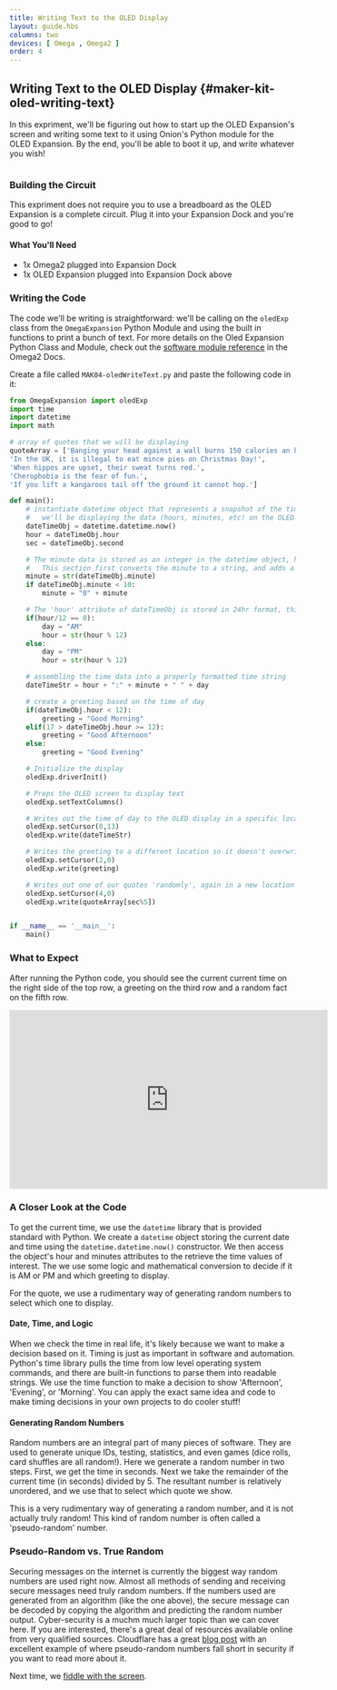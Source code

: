 ```yaml
---
title: Writing Text to the OLED Display
layout: guide.hbs
columns: two
devices: [ Omega , Omega2 ]
order: 4
---
```


<!-- // DONE: be consistent, always capitalize OLED, OLED Expansion, Python -->

## Writing Text to the OLED Display {#maker-kit-oled-writing-text}

In this expriment, we'll be figuring out how to start up the OLED Expansion's screen and writing some text to it using Onion's Python module for the OLED Expansion. By the end, you'll be able to boot it up, and write whatever you wish!

```{r child='../shared/oled-info.md'}
```


### Building the Circuit

This expriment does not require you to use a breadboard as the OLED Expansion is a complete circuit. Plug it into your Expansion Dock and you're good to go!

#### What You'll Need

* 1x Omega2 plugged into Expansion Dock
* 1x OLED Expansion plugged into Expansion Dock above

### Writing the Code

<!-- // DONE: avoid saying things like 'fairly simple', will make beginners feel bad when they struggle -->

The code we'll be writing is straightforward: we'll be calling on the `oledExp` class from the `OmegaExpansion` Python Module and using the built in functions to print a bunch of text. For more details on the Oled Expansion Python Class and Module, check out the [software  module reference](https://docs.onion.io/omega2-docs/oled-expansion-python-module.html) in the Omega2 Docs.

Create a file called `MAK04-oledWriteText.py` and paste the following code in it:

``` python
from OmegaExpansion import oledExp
import time
import datetime
import math

# array of quotes that we will be displaying
quoteArray = ['Banging your head against a wall burns 150 calories an hour.',
'In the UK, it is illegal to eat mince pies on Christmas Day!',
'When hippos are upset, their sweat turns red.',
'Cherophobia is the fear of fun.',
'If you lift a kangaroos tail off the ground it cannot hop.']

def main():
    # instantiate datetime object that represents a snapshot of the time when this line is run
    # 	we'll be displaying the data (hours, minutes, etc) on the OLED
    dateTimeObj = datetime.datetime.now()
    hour = dateTimeObj.hour
    sec = dateTimeObj.second

    # The minute data is stored as an integer in the datetime object, however it needs to have a leading zero for numbers less than 10
    # 	This section first converts the minute to a string, and adds a leading zero if the number is less than 10
    minute = str(dateTimeObj.minute)
    if dateTimeObj.minute < 10:
        minute = "0" + minute

    # The 'hour' attribute of dateTimeObj is stored in 24hr format, this part checks for AM/PM differences and converts the time to 12hr format, creating a variable to store the 'AM/PM' string along the way
    if(hour/12 == 0):
        day = "AM"
        hour = str(hour % 12)
    else:
        day = "PM"
        hour = str(hour % 12)

    # assembling the time data into a properly formatted time string
    dateTimeStr = hour + ":" + minute + " " + day

    # create a greeting based on the time of day
    if(dateTimeObj.hour < 12):
        greeting = "Good Morning"
    elif(17 > dateTimeObj.hour >= 12):
        greeting = "Good Afternoon"
    else:
        greeting = "Good Evening"

    # Initialize the display
    oledExp.driverInit()

    # Preps the OLED screen to display text
    oledExp.setTextColumns()

    # Writes out the time of day to the OLED display in a specific location
    oledExp.setCursor(0,13)
    oledExp.write(dateTimeStr)

    # Writes the greeting to a different location so it doesn't overwrite the time of day
    oledExp.setCursor(2,0)
    oledExp.write(greeting)

    # Writes out one of our quotes 'randomly', again in a new location
    oledExp.setCursor(4,0)
    oledExp.write(quoteArray[sec%5])


if __name__ == '__main__':
    main()
```

### What to Expect

After running the Python code, you should see the current current time on the right side of the top row, a greeting on the third row and a random fact on the fifth row.

<!-- // DONE: IMAGE add gif of the results -->
<iframe width="560" height="315" src="https://www.youtube-nocookie.com/embed/tpmmlRAoveE" frameborder="0" allowfullscreen></iframe>


### A Closer Look at the Code

To get the current time, we use the `datetime` library that is provided standard with Python. We create a `datetime` object storing the current date and time using the `datetime.datetime.now()` constructor. We then access the object's hour and minutes attributes to the retrieve the time values of interest. The we use some logic and mathematical conversion to decide if it is AM or PM and which greeting to display.

For the quote, we use a rudimentary way of generating random numbers to select which one to display.

#### Date, Time, and Logic

When we check the time in real life, it's likely because we want to make a decision based on it. Timing is just as important in software and automation. Python's time library pulls the time from low level operating system commands, and there are built-in functions to parse them into readable strings. We use the time function to make a decision to show 'Afternoon', 'Evening', or 'Morning'. You can apply the exact same idea and code to make timing decisions in your own projects to do cooler stuff!

#### Generating Random Numbers

Random numbers are an integral part of many pieces of software. They are used to generate unique IDs, testing, statistics, and even games (dice rolls, card shuffles are all random!). Here we generate a random number in two steps. First, we get the time in seconds. Next we take the remainder of the current time (in seconds) divided by 5. The resultant number is relatively unordered, and we use that to select which quote we show.

This is a very rudimentary  way of generating a random number, and it is not actually truly random! This kind of random number is often called a 'pseudo-random' number.

### Pseudo-Random vs. True Random

Securing messages on the internet is currently the biggest way random numbers are used right now. Almost all methods of sending and receiving secure messages need truly random numbers. If the numbers used are generated from an algorithm (like the one above), the secure message can be decoded by copying the algorithm and predicting the random number output. Cyber-security is a muchm much larger topic than we can cover here. If you are interested, there's a great deal of resources available online from very qualified sources. Cloudflare has a great [blog post](https://blog.cloudflare.com/why-randomness-matters) with an excellent example of where pseudo-random numbers fall short in security if you want to read more about it.

Next time, we [fiddle with the screen](#maker-kit-oled-change-settings).
